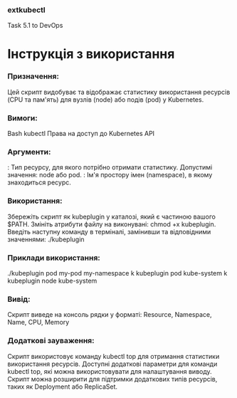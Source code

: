 ### extkubectl
Task 5.1 to DevOps

# Інструкція з використання

### Призначення:
Цей скрипт видобуває та відображає статистику використання ресурсів (CPU та пам'ять) для вузлів (node) або подів (pod) у Kubernetes.

### Вимоги:
Bash
kubectl
Права на доступ до Kubernetes API

### Аргументи:
<node or pod>: Тип ресурсу, для якого потрібно отримати статистику. Допустимі значення: node або pod.
<namespace>: Ім'я простору імен (namespace), в якому знаходиться ресурс.

### Використання:
Збережіть скрипт як kubeplugin у каталозі, який є частиною вашого $PATH.
Змініть атрибути файлу на виконувані: chmod +x kubeplugin.
Введіть наступну команду в терміналі, замінивши <node or pod> та <namespace> відповідними значеннями:
./kubeplugin <node or pod> <namespace>

### Приклади використання:
./kubeplugin pod my-pod my-namespace
 k kubeplugin pod kube-system
 k kubeplugin node kube-system

### Вивід:
Скрипт виведе на консоль рядки у форматі:
Resource, Namespace, Name, CPU, Memory

### Додаткові зауваження:
Скрипт використовує команду kubectl top для отримання статистики використання ресурсів. Доступні додаткові параметри для команди kubectl top, які можна використовувати для налаштування виводу.
Скрипт можна розширити для підтримки додаткових типів ресурсів, таких як Deployment або ReplicaSet.
